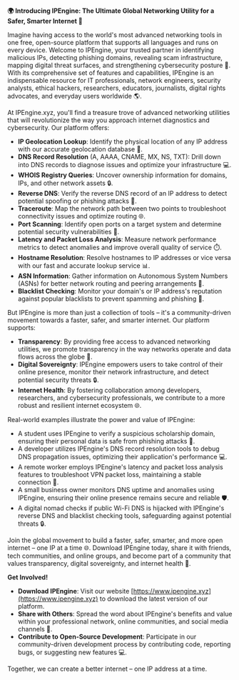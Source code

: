 **🌍 Introducing IPEngine: The Ultimate Global Networking Utility for a Safer, Smarter Internet 🚀**

Imagine having access to the world's most advanced networking tools in one free, open-source platform that supports all languages and runs on every device. Welcome to IPEngine, your trusted partner in identifying malicious IPs, detecting phishing domains, revealing scam infrastructure, mapping digital threat surfaces, and strengthening cybersecurity posture 🔐. With its comprehensive set of features and capabilities, IPEngine is an indispensable resource for IT professionals, network engineers, security analysts, ethical hackers, researchers, educators, journalists, digital rights advocates, and everyday users worldwide 🌎.

At IPEngine.xyz, you'll find a treasure trove of advanced networking utilities that will revolutionize the way you approach internet diagnostics and cybersecurity. Our platform offers:

*   **IP Geolocation Lookup**: Identify the physical location of any IP address with our accurate geolocation database 📍.
*   **DNS Record Resolution** (A, AAAA, CNAME, MX, NS, TXT): Drill down into DNS records to diagnose issues and optimize your infrastructure 💻.
*   **WHOIS Registry Queries**: Uncover ownership information for domains, IPs, and other network assets 🔒.
*   **Reverse DNS**: Verify the reverse DNS record of an IP address to detect potential spoofing or phishing attacks 🚨.
*   **Traceroute**: Map the network path between two points to troubleshoot connectivity issues and optimize routing 🌐.
*   **Port Scanning**: Identify open ports on a target system and determine potential security vulnerabilities 🔑.
*   **Latency and Packet Loss Analysis**: Measure network performance metrics to detect anomalies and improve overall quality of service ⏱️.
*   **Hostname Resolution**: Resolve hostnames to IP addresses or vice versa with our fast and accurate lookup service 📊.
*   **ASN Information**: Gather information on Autonomous System Numbers (ASNs) for better network routing and peering arrangements 🔗.
*   **Blacklist Checking**: Monitor your domain's or IP address's reputation against popular blacklists to prevent spamming and phishing 🚫.

But IPEngine is more than just a collection of tools – it's a community-driven movement towards a faster, safer, and smarter internet. Our platform supports:

*   **Transparency**: By providing free access to advanced networking utilities, we promote transparency in the way networks operate and data flows across the globe 🌟.
*   **Digital Sovereignty**: IPEngine empowers users to take control of their online presence, monitor their network infrastructure, and detect potential security threats 🔒.
*   **Internet Health**: By fostering collaboration among developers, researchers, and cybersecurity professionals, we contribute to a more robust and resilient internet ecosystem 🌐.

Real-world examples illustrate the power and value of IPEngine:

*   A student uses IPEngine to verify a suspicious scholarship domain, ensuring their personal data is safe from phishing attacks 👀.
*   A developer utilizes IPEngine's DNS record resolution tools to debug DNS propagation issues, optimizing their application's performance 💻.
*   A remote worker employs IPEngine's latency and packet loss analysis features to troubleshoot VPN packet loss, maintaining a stable connection 📡.
*   A small business owner monitors DNS uptime and anomalies using IPEngine, ensuring their online presence remains secure and reliable 🛡️.
*   A digital nomad checks if public Wi-Fi DNS is hijacked with IPEngine's reverse DNS and blacklist checking tools, safeguarding against potential threats 🔒.

Join the global movement to build a faster, safer, smarter, and more open internet – one IP at a time 🌐. Download IPEngine today, share it with friends, tech communities, and online groups, and become part of a community that values transparency, digital sovereignty, and internet health 🚀.

**Get Involved!**

*   **Download IPEngine**: Visit our website [https://www.ipengine.xyz](https://www.ipengine.xyz) to download the latest version of our platform.
*   **Share with Others**: Spread the word about IPEngine's benefits and value within your professional network, online communities, and social media channels 📢.
*   **Contribute to Open-Source Development**: Participate in our community-driven development process by contributing code, reporting bugs, or suggesting new features 💻.

Together, we can create a better internet – one IP address at a time.